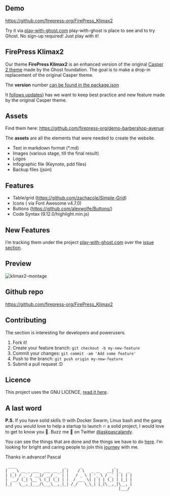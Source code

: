 ## Demo

https://github.com/firepress-org/FirePress_Klimax2

Try it via [play-with-ghost.com](http://play-with-ghost.com/)
play-with-ghost is place to see and to try Ghost. No sign-up required! Just play with it!

## FirePress Klimax2

Our theme **FirePress Klimax2** is an enhanced version of the original [Casper 2 theme](https://github.com/TryGhost/Casper/tree/2.10.0) made by the Ghost foundation. The goal is to make a drop-in replacement of the original Casper theme. 

The **version** number [can be found in the package.json](https://github.com/firepress-org/FirePress_Klimax/blob/master/package.json#L5)

It [follows updates](https://github.com/TryGhost/Casper/blob/master/package.json#L5)) has we want to keep best practice and new feature made by the original Casper theme.

## Assets

Find them here: https://github.com/firepress-org/demo-barbershop-avenue

The **assets** are all the elements that were needed to create the website.

- Text in markdown format (*.md)
- Images (various stage, till the final result)
- Logos
- Infographic file (Keynote, pdd files)
- Backup files (json)

## Features

- Table/grid (https://github.com/zachacole/Simple-Grid)
- Icons ( via Font Awesome v4.7.0)
- Buttons (https://github.com/alexwolfe/Buttons/)
- Code Syntax (9.12.0/highlight.min.js)

## New Features
I’m tracking them under the project [play-with-ghost.com](http://play-with-ghost.com/) over the [issue section](https://github.com/pascalandy/play-with-ghost/labels/theme%2FFirePress_Klimax2).

## Preview

![klimax2-montage](https://user-images.githubusercontent.com/6694151/29440322-cf76a16a-8391-11e7-9353-2a98da5e2edb.jpg)

## Github repo
https://github.com/firepress-org/FirePress_Klimax2

## Contributing
The section is interesting for developers and powerusers.

1. Fork it!
2. Create your feature branch: `git checkout -b my-new-feature`
3. Commit your changes: `git commit -am 'Add some feature'`
4. Push to the branch: `git push origin my-new-feature`
5. Submit a pull request :D

## Licence
This project uses the GNU LICENCE, [read it here](https://github.com/pascalandy/GNU-GENERAL-PUBLIC-LICENSE/blob/master/LICENSE.md).

## A last word
**P.S.** If you have solid skills 🤓 with Docker Swarm, Linux bash and the gang and you would love to help a startup to launch 🔥 a solid project, I would love to get to know you 🍻. Buzz me 👋 on Twitter [@askpascalandy](https://twitter.com/askpascalandy).

You can see the things that are done and the things we have to do [here](http://firepress.org/blog/technical-challenges-we-are-facing-now/). I’m looking for bright and caring people to join this [journey](http://firepress.org/blog/tag/from-the-heart/) with me.

Thanks in advance!
Pascal

```
 ____                     _      _              _
|  _ \ __ _ ___  ___ __ _| |    / \   _ __   __| |_   _
| |_) / _` / __|/ __/ _` | |   / _ \ | '_ \ / _` | | | |
|  __/ (_| \__ \ (_| (_| | |  / ___ \| | | | (_| | |_| |
|_|   \__,_|___/\___\__,_|_| /_/   \_\_| |_|\__,_|\__, |
                                                  |___/
```

